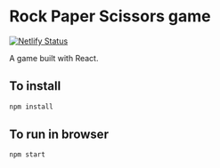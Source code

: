 # Rock Paper Scissors game

[![Netlify Status](https://api.netlify.com/api/v1/badges/3702a96b-001f-4cea-a71c-6dbaa4b36e2a/deploy-status)](https://app.netlify.com/sites/rps-game-react/deploys)

A game built with React.

## To install

```cmd
npm install
```

## To run in browser

```cmd
npm start
```
